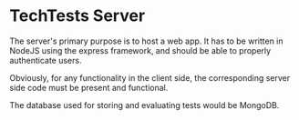 # TechTests Server

The server's primary purpose is to host a web app. It has to be written in NodeJS
using the express framework, and should be able to properly authenticate users.

Obviously, for any functionality in the client side, the corresponding server side
code must be present and functional.

The database used for storing and evaluating tests would be MongoDB.
